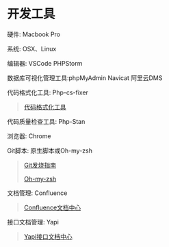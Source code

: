 # 开发工具

硬件: Macbook Pro

系统: OSX、Linux

编辑器: VSCode PHPStorm

数据库可视化管理工具:phpMyAdmin Navicat 阿里云DMS

代码格式化工具: Php-cs-fixer

>   [代码格式化工具](https://github.com/FriendsOfPHP/PHP-CS-Fixer)

代码质量检查工具: Php-Stan

浏览器: Chrome

Git脚本: 原生脚本或Oh-my-zsh

>   [Git发烧指南](https://git-scm.com/book/zh/v2)
>
>   [Oh-my-zsh](https://github.com/oh-my-fish/oh-my-fish)

文档管理: Confluence

>   [Confluence文档中心](https://doc.huanleguang.com/)

接口文档管理: Yapi

>   [Yapi接口文档中心](https://yapi.gaoding.com/group/913)
